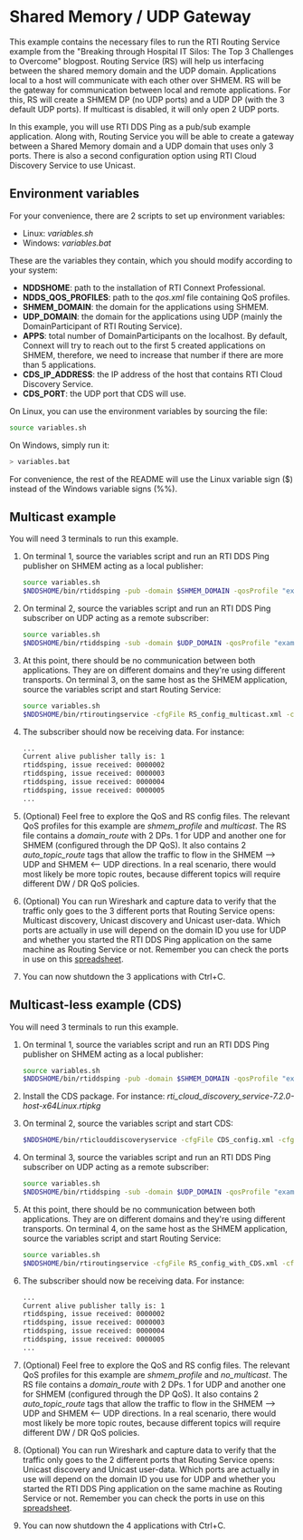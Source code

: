# Shared Memory / UDP Gateway

This example contains the necessary files to run the RTI Routing Service
example from the "Breaking through Hospital IT Silos: The Top 3 Challenges
to Overcome" blogpost. Routing Service (RS) will help us interfacing
between the shared memory domain and the UDP domain. Applications local to a
host will communicate with each other over SHMEM. RS will be the gateway for
communication between local and remote applications. For this, RS will create
a SHMEM DP (no UDP ports) and a UDP DP (with the 3 default UDP ports). If
multicast is disabled, it will only open 2 UDP ports.

In this example, you will use RTI DDS Ping as a pub/sub example application.
Along with, Routing Service you will be able to create a gateway between a
Shared Memory domain and a UDP domain that uses only 3 ports. There is also a
second configuration option using RTI Cloud Discovery Service to use Unicast.

## Environment variables

For your convenience, there are 2 scripts to set up environment variables:

- Linux: *variables.sh*
- Windows: *variables.bat*

These are the variables they contain, which you should modify according to your
system:

-   **NDDSHOME**: path to the installation of RTI Connext Professional.
-   **NDDS_QOS_PROFILES**: path to the *qos.xml* file containing QoS profiles.
-   **SHMEM_DOMAIN**: the domain for the applications using SHMEM.
-   **UDP_DOMAIN**: the domain for the applications using UDP (mainly the
DomainParticipant of RTI Routing Service).
-   **APPS**: total number of DomainParticipants on the localhost. By default,
Connext will try to reach out to the first 5 created applications on SHMEM,
therefore, we need to increase that number if there are more than 5
applications.
-   **CDS_IP_ADDRESS**: the IP address of the host that contains RTI Cloud
Discovery Service.
-   **CDS_PORT**: the UDP port that CDS will use.

On Linux, you can use the environment variables by sourcing the file:

```bash
source variables.sh
```

On Windows, simply run it:

```bash
> variables.bat
```

For convenience, the rest of the README will use the Linux variable sign ($)
instead of the Windows variable signs (%%).

## Multicast example

You will need 3 terminals to run this example.

1.  On terminal 1, source the variables script and run an RTI DDS Ping
publisher on SHMEM acting as a local publisher:

    ```bash
    source variables.sh
    $NDDSHOME/bin/rtiddsping -pub -domain $SHMEM_DOMAIN -qosProfile "example_library::shmem_profile"
    ```

2.  On terminal 2, source the variables script and run an RTI DDS Ping
subscriber on UDP acting as a remote subscriber:

    ```bash
    source variables.sh
    $NDDSHOME/bin/rtiddsping -sub -domain $UDP_DOMAIN -qosProfile "example_library::multicast"
    ```

3.  At this point, there should be no communication between both applications.
They are on different domains and they're using different transports.
On terminal 3, on the same host as the SHMEM application,
source the variables script and start Routing Service:

    ```bash
    source variables.sh
    $NDDSHOME/bin/rtiroutingservice -cfgFile RS_config_multicast.xml -cfgName gateway_SHMEM_and_UDP
    ```

4.  The subscriber should now be receiving data. For instance:

    ```bash
    ...
    Current alive publisher tally is: 1
    rtiddsping, issue received: 0000002
    rtiddsping, issue received: 0000003
    rtiddsping, issue received: 0000004
    rtiddsping, issue received: 0000005
    ...
    ```

5.  (Optional) Feel free to explore the QoS and RS config files. The relevant
QoS profiles for this example are *shmem_profile* and *multicast*. The RS file
contains a *domain_route* with 2 DPs. 1 for UDP and another one for SHMEM
(configured through the DP QoS). It also contains 2 *auto_topic_route* tags
that allow the traffic to flow in the SHMEM --> UDP and SHMEM <-- UDP
directions. In a real scenario, there would most likely be more topic routes,
because different topics will require different DW / DR QoS policies.

6.  (Optional) You can run Wireshark and capture data to verify that the
traffic only goes to the 3 different ports that Routing Service opens:
Multicast discovery, Unicast discovery and Unicast user-data. Which ports are
actually in use will depend on the domain ID you use for UDP and whether you
started the RTI DDS Ping application on the same machine as Routing Service or
not. Remember you can check the ports in use on this [spreadsheet](https://d2vkrkwbbxbylk.cloudfront.net/sites/default/files/knowledge_base/Port%20Assign4.2e.xls).

6.  You can now shutdown the 3 applications with Ctrl+C.

## Multicast-less example (CDS)

You will need 3 terminals to run this example.

1.  On terminal 1, source the variables script and run an RTI DDS Ping
publisher on SHMEM acting as a local publisher:

    ```bash
    source variables.sh
    $NDDSHOME/bin/rtiddsping -pub -domain $SHMEM_DOMAIN -qosProfile "example_library::shmem_profile"
    ```

2.  Install the CDS package. For instance: *rti_cloud_discovery_service-7.2.0-host-x64Linux.rtipkg*

3.  On terminal 2, source the variables script and start CDS:

    ```bash
    $NDDSHOME/bin/rticlouddiscoveryservice -cfgFile CDS_config.xml -cfgName cds_all_domains_udpv4
    ```

4.  On terminal 3, source the variables script and run an RTI DDS Ping
subscriber on UDP acting as a remote subscriber:

    ```bash
    source variables.sh
    $NDDSHOME/bin/rtiddsping -sub -domain $UDP_DOMAIN -qosProfile "example_library::no_multicast"
    ```

5.  At this point, there should be no communication between both applications.
They are on different domains and they're using different transports. On
terminal 4, on the same host as the SHMEM application, source the variables
script and start Routing Service:

    ```bash
    source variables.sh
    $NDDSHOME/bin/rtiroutingservice -cfgFile RS_config_with_CDS.xml -cfgName gateway_SHMEM_and_UDP
    ```

6.  The subscriber should now be receiving data. For instance:

    ```bash
    ...
    Current alive publisher tally is: 1
    rtiddsping, issue received: 0000002
    rtiddsping, issue received: 0000003
    rtiddsping, issue received: 0000004
    rtiddsping, issue received: 0000005
    ...
    ```

7.  (Optional) Feel free to explore the QoS and RS config files. The relevant
QoS profiles for this example are *shmem_profile* and *no_multicast*. The RS
file contains a *domain_route* with 2 DPs. 1 for UDP and another one for SHMEM
(configured through the DP QoS). It also contains 2 *auto_topic_route* tags
that allow the traffic to flow in the SHMEM --> UDP and SHMEM <-- UDP
directions. In a real scenario, there would most likely be more topic routes,
because different topics will require different DW / DR QoS policies.

8.  (Optional) You can run Wireshark and capture data to verify that the
traffic only goes to the 2 different ports that Routing Service opens: Unicast
discovery and Unicast user-data. Which ports are actually in use will depend
on the domain ID you use for UDP and whether you started the RTI DDS Ping
application on the same machine as Routing Service or not. Remember you can
check the ports in use on this [spreadsheet](https://d2vkrkwbbxbylk.cloudfront.net/sites/default/files/knowledge_base/Port%20Assign4.2e.xls).

8.  You can now shutdown the 4 applications with Ctrl+C.
